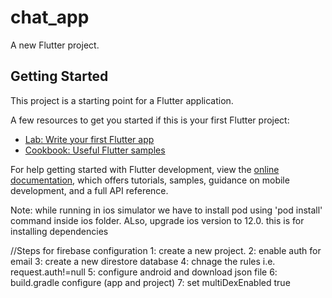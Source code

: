# chat_app

A new Flutter project.

## Getting Started

This project is a starting point for a Flutter application.

A few resources to get you started if this is your first Flutter project:

- [Lab: Write your first Flutter app](https://docs.flutter.dev/get-started/codelab)
- [Cookbook: Useful Flutter samples](https://docs.flutter.dev/cookbook)

For help getting started with Flutter development, view the
[online documentation](https://docs.flutter.dev/), which offers tutorials,
samples, guidance on mobile development, and a full API reference.

Note: while running in ios simulator we have to install pod using 'pod install' command inside ios folder. ALso, upgrade ios version to 12.0. this is for installing dependencies
 
//Steps for firebase configuration
1: create a new project.
2: enable auth for email
3: create a new direstore database
4: chnage the rules i.e. request.auth!=null
5: configure android and download json file
6: build.gradle configure (app and project)
7: set multiDexEnabled true